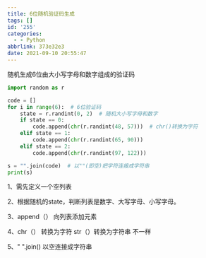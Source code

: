 ```yaml
---
title: 6位随机验证码生成
tags: []
id: '255'
categories:
  - - Python
abbrlink: 373e32e3
date: 2021-09-10 20:55:47
---
```


随机生成6位由大小写字母和数字组成的验证码

```python
import random as r

code = []
for i in range(6):  # 6位验证码
    state = r.randint(0, 2)  # 随机大小写字母和数字
    if state == 0:
        code.append(chr(r.randint(48, 57)))  # chr()转换为字符
    elif state == 1:
        code.append(chr(r.randint(65, 90)))
    elif state == 2:
        code.append(chr(r.randint(97, 122)))

s = "".join(code)  # 以""(即空)把字符连接成字符串
print(s)
```

1、需先定义一个空列表

2、根据随机的state，判断列表是数字、大写字母、小写字母。

3、append（） 向列表添加元素

4、chr（） 转换为字符 str（）转换为字符串 不一样

5、" ".join() 以空连接成字符串